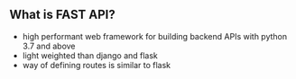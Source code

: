 ## What is FAST API?
- high performant web framework for building backend APIs with python 3.7 and above
- light weighted than django and flask
- way of defining routes is similar to flask
